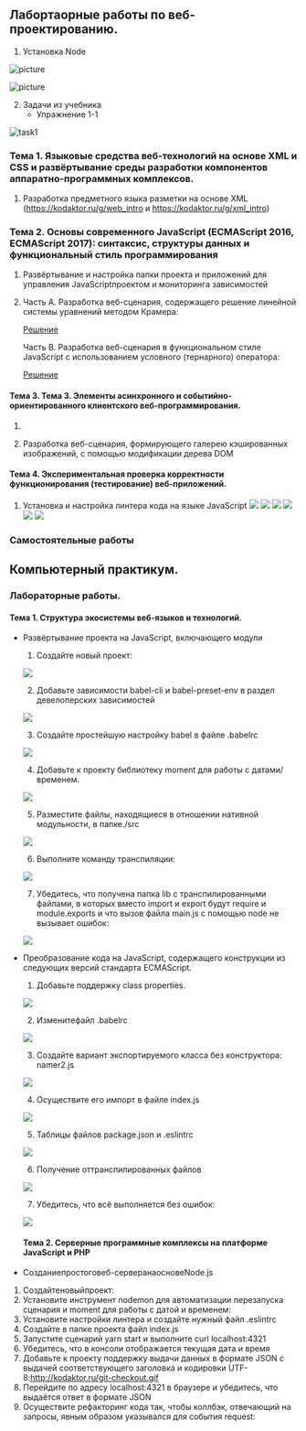 

## Лабортаорные работы по веб-проектированию.

1. Установка Node

![picture](node_installation.png)

![picture](node_installation1.png)

2. Задачи из учебника
   * Упражнение 1-1
   
  ![task1](hello_world.jpg)

### Тема 1. Языковые средства веб-технологий на основе XML и CSS и развёртывание среды разработки компонентов аппаратно-программных комплексов.

   1. Разработка предметного языка разметки на основе XML (https://kodaktor.ru/g/web_intro и https://kodaktor.ru/g/xml_intro)  
  
### Тема 2. Основы современного JavaScript (ECMAScript 2016, ECMAScript 2017): синтаксис, структуры данных и функциональный стиль программирования
   1. Развёртывание и настройка папки проекта и приложений для управления JavaScriptпроектом и мониторинга зависимостей
   
   2. Часть А. Разработка веб-сценария, содержащего решение линейной системы уравнений методом Крамера:
   
      [Решение](https://kodaktor.ru/task_20d17)
      
      Часть B. Разработка веб-сценария в функциональном стиле JavaScript с использованием условного (тернарного) оператора:
      
      [Решение](https://kodaktor.ru/ternary_30c2c)
      
#### Тема 3. Тема 3. Элементы асинхронного и событийно-ориентированного клиентского веб-программирования.
 
   1. 
   
   2. Разработка веб-сценария, формирующего галерею кэшированных изображений, с помощью модификации дерева DOM
    
#### Тема 4. Экспериментальная проверка корректности функционирования (тестирование) веб-приложений.

   1.  Установка и настройка линтера кода на языке JavaScript
   ![](theme4/linter/theme4lab11.jpg)
   ![](theme4/linter/theme4lab12.jpg)
   ![](theme4/linter/theme4lab13.jpg)
   ![](theme4/linter/theme4lab14.jpg)
   ![](theme4/linter/theme4lab15.jpg)
   ![](theme4/linter/theme4lab16.jpg)
    
### Самостоятельные работы

      

## Компьютерный практикум.

### Лабораторные работы.

#### Тема 1. Структура экосистемы веб-языков и технологий.

- Развёртывание проекта на JavaScript, включающего модули
   1. Создайте новый проект:
   
   ![](lab1nameproject.png)
   
   2. Добавьте зависимости babel-cli и babel-preset-env в раздел девелоперских зависимостей
   
   ![](lab1bable.png)
   
   3. Создайте простейшую настройку babel в файле .babelrc
   
   ![](lab1echo.png)
   
   4. Добавьте к проекту библиотеку moment для работы с датами/временем.
   
   ![](lab1moment.png)
   
   5. Разместите файлы, находящиеся в отношении нативной модульности, в папке./src
   
   ![](lab1mainsrc.png)
   
   6. Выполните команду транспиляции:
   
   ![](lab1build.png)
   
   7. Убедитесь, что получена папка lib с транспилированными файлами, в которых вместо  import и export будут require и module.exports и что вызов файла main.js с помощью node не вызывает ошибок:
   
   ![](lab1lib.png)
   
- Преобразование кода на JavaScript,  содержащего конструкции из следующих версий стандарта ECMAScript.

   1. Добавьте поддержку class properties.
   
   ![](lab2/lab2properties.png)
   
   2. Изменитефайл .babelrc
   
   ![](lab2/lab2babelrc.png)
   
   3. Создайте вариант экспортируемого класса без конструктора: namer2.js
   
   ![](lab2/lab2namer2.png)
   
   4. Осуществите его импорт в файле index.js
   
   ![](lab2/lab2index.png)
   
   5. Таблицы файлов package.json и .eslintrc
   
   ![](lab2/lab2package.png)
   
   6. Получение оттранспилированных файлов
   
   ![](lab2/lab2build.png)
   
   7. Убедитесь, что всё выполняется без ошибок:
   
   ![](lab2/lab2check.png)
   
  #### Тема 2. Серверные программные комплексы на платформе JavaScript и PHP
 
 -  Созданиепростоговеб-серверанаосновеNode.js
   
   1. Создайтеновыйпроект:
   2. Установите инструмент nodemon для автоматизации перезапуска сценария и moment для работы с датой и временем:
   3. Установите настройки линтера и создайте нужный файл .eslintrc
   4. Создайте в папке проекта файл index.js
   5.  Запустите сценарий yarn start и выполните curl localhost:4321
   6. Убедитесь, что в консоли отображается текущая дата и время
   7. Добавьте к проекту поддержку выдачи данных в формате JSON с выдачей соответствующего заголовка и кодировки UTF-8:http://kodaktor.ru/git-checkout.gif
   8. Перейдите по адресу localhost:4321 в браузере и убедитесь, что выдаётся ответ в формате JSON
   9. Осуществите рефакторинг кода так, чтобы коллбэк, отвечающий на запросы, явным образом указывался для события request:
